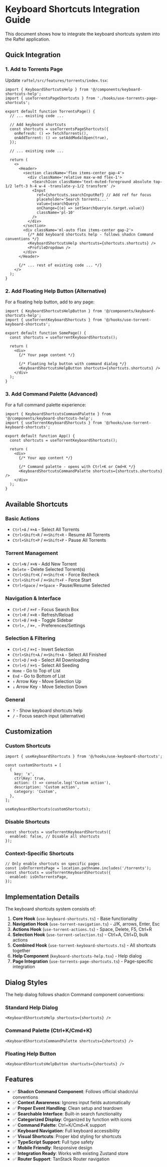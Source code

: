 # Keyboard Shortcuts Integration Guide

This document shows how to integrate the keyboard shortcuts system into the Raftel application.

## Quick Integration

### 1. Add to Torrents Page

Update `raftel/src/features/torrents/index.tsx`:

```tsx
import { KeyboardShortcutsHelp } from '@/components/keyboard-shortcuts-help';
import { useTorrentsPageShortcuts } from './hooks/use-torrents-page-shortcuts';

export default function TorrentsPage() {
  // ... existing code ...

  // Add keyboard shortcuts
  const shortcuts = useTorrentsPageShortcuts({
    onRefresh: () => fetchTorrents(),
    onAddTorrent: () => setAddModalOpen(true),
  });

  // ... existing code ...

  return (
    <>
      <Header>
        <section className='flex items-center gap-4'>
          <div className='relative max-w-md flex-1'>
            <SearchIcon className='text-muted-foreground absolute top-1/2 left-3 h-4 w-4 -translate-y-1/2 transform' />
            <Input
              ref={shortcuts.searchInputRef} // Add ref for focus
              placeholder='Search torrents...'
              value={searchQuery}
              onChange={(e) => setSearchQuery(e.target.value)}
              className='pl-10'
            />
          </div>
        </section>
        <div className='ml-auto flex items-center gap-2'>
          {/* Add keyboard shortcuts help - follows shadcn Command conventions */}
          <KeyboardShortcutsHelp shortcuts={shortcuts.shortcuts} />
          <ProfileDropdown />
        </div>
      </Header>

      {/* ... rest of existing code ... */}
    </>
  );
}
```

### 2. Add Floating Help Button (Alternative)

For a floating help button, add to any page:

```tsx
import { KeyboardShortcutsHelpButton } from '@/components/keyboard-shortcuts-help';
import { useTorrentKeyboardShortcuts } from '@/hooks/use-torrent-keyboard-shortcuts';

export default function SomePage() {
  const shortcuts = useTorrentKeyboardShortcuts();

  return (
    <div>
      {/* Your page content */}
      
      {/* Floating help button with command dialog */}
      <KeyboardShortcutsHelpButton shortcuts={shortcuts.shortcuts} />
    </div>
  );
}
```

### 3. Add Command Palette (Advanced)

For a full command palette experience:

```tsx
import { KeyboardShortcutsCommandPalette } from '@/components/keyboard-shortcuts-help';
import { useTorrentKeyboardShortcuts } from '@/hooks/use-torrent-keyboard-shortcuts';

export default function App() {
  const shortcuts = useTorrentKeyboardShortcuts();

  return (
    <div>
      {/* Your app content */}
      
      {/* Command palette - opens with Ctrl+K or Cmd+K */}
      <KeyboardShortcutsCommandPalette shortcuts={shortcuts.shortcuts} />
    </div>
  );
}
```

## Available Shortcuts

### Basic Actions
- `Ctrl+A` / `⌘+A` - Select All Torrents
- `Ctrl+Shift+R` / `⌘+Shift+R` - Resume All Torrents  
- `Ctrl+Shift+P` / `⌘+Shift+P` - Pause All Torrents

### Torrent Management
- `Ctrl+N` / `⌘+N` - Add New Torrent
- `Delete` - Delete Selected Torrent(s)
- `Ctrl+Shift+K` / `⌘+Shift+K` - Force Recheck
- `Ctrl+Shift+F` / `⌘+Shift+F` - Force Start
- `Ctrl+Space` / `⌘+Space` - Pause/Resume Selected

### Navigation & Interface
- `Ctrl+F` / `⌘+F` - Focus Search Box
- `Ctrl+R` / `⌘+R` - Refresh/Reload
- `Ctrl+B` / `⌘+B` - Toggle Sidebar
- `Ctrl+,` / `⌘+,` - Preferences/Settings

### Selection & Filtering
- `Ctrl+I` / `⌘+I` - Invert Selection
- `Ctrl+Shift+A` / `⌘+Shift+A` - Select All Finished
- `Ctrl+D` / `⌘+D` - Select All Downloading
- `Ctrl+S` / `⌘+S` - Select All Seeding
- `Home` - Go to Top of List
- `End` - Go to Bottom of List
- `↑` Arrow Key - Move Selection Up
- `↓` Arrow Key - Move Selection Down

### General
- `?` - Show keyboard shortcuts help
- `/` - Focus search input (alternative)

## Customization

### Custom Shortcuts

```tsx
import { useKeyboardShortcuts } from '@/hooks/use-keyboard-shortcuts';

const customShortcuts = [
  {
    key: 'x',
    ctrlKey: true,
    action: () => console.log('Custom action'),
    description: 'Custom action',
    category: 'Custom',
  },
];

useKeyboardShortcuts(customShortcuts);
```

### Disable Shortcuts

```tsx
const shortcuts = useTorrentKeyboardShortcuts({
  enabled: false, // Disable all shortcuts
});
```

### Context-Specific Shortcuts

```tsx
// Only enable shortcuts on specific pages
const isOnTorrentsPage = location.pathname.includes('/torrents');
const shortcuts = useTorrentKeyboardShortcuts({
  enabled: isOnTorrentsPage,
});
```

## Implementation Details

The keyboard shortcuts system consists of:

1. **Core Hook** (`use-keyboard-shortcuts.ts`) - Base functionality
2. **Navigation Hook** (`use-torrent-navigation.ts`) - J/K, arrows, Enter, Esc
3. **Actions Hook** (`use-torrent-actions.ts`) - Space, Delete, F5, Ctrl+R
4. **Selection Hook** (`use-torrent-selection.ts`) - Ctrl+A, Ctrl+D, bulk actions
5. **Combined Hook** (`use-torrent-keyboard-shortcuts.ts`) - All shortcuts together
6. **Help Component** (`keyboard-shortcuts-help.tsx`) - Help dialog
7. **Page Integration** (`use-torrents-page-shortcuts.ts`) - Page-specific integration

## Dialog Styles

The help dialog follows shadcn Command component conventions:

### Standard Help Dialog
```tsx
<KeyboardShortcutsHelp shortcuts={shortcuts} />
```

### Command Palette (Ctrl+K/Cmd+K)
```tsx
<KeyboardShortcutsCommandPalette shortcuts={shortcuts} />
```

### Floating Help Button
```tsx
<KeyboardShortcutsHelpButton shortcuts={shortcuts} />
```

## Features

- ✅ **Shadcn Command Component**: Follows official shadcn/ui conventions
- ✅ **Context Awareness**: Ignores input fields automatically
- ✅ **Proper Event Handling**: Clean setup and teardown
- ✅ **Searchable Interface**: Built-in search functionality
- ✅ **Categorized Display**: Organized by function with icons
- ✅ **Command Palette**: Ctrl+K/Cmd+K support
- ✅ **Keyboard Navigation**: Full keyboard accessibility
- ✅ **Visual Shortcuts**: Proper kbd styling for shortcuts
- ✅ **TypeScript Support**: Full type safety
- ✅ **Mobile Friendly**: Responsive design
- ✅ **Integration Ready**: Works with existing Zustand store
- ✅ **Router Support**: TanStack Router navigation